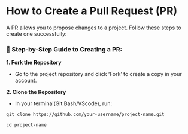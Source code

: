 # How to Create a Pull Request (PR)

A PR allows you to propose changes to a project. Follow these steps to create one successfully:

### 🚶 Step-by-Step Guide to Creating a PR:

**1. Fork the Repository**

- Go to the project repository and click ‘Fork’ to create a copy in your account.

**2. Clone the Repository**

- In your terminal(Git Bash/VScode), run:

`git clone https://github.com/your-username/project-name.git`

`cd project-name`
